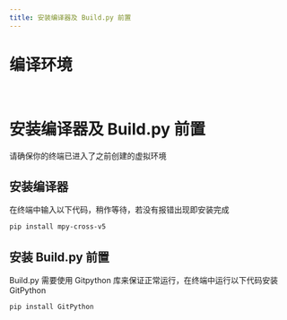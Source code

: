 ```yaml
---
title: 安装编译器及 Build.py 前置
---
```

# 编译环境

<br>

# 安装编译器及 Build.py 前置

请确保你的终端已进入了之前创建的虚拟环境

## 安装编译器

在终端中输入以下代码，稍作等待，若没有报错出现即安装完成

``` Bash
pip install mpy-cross-v5
```

## 安装 Build.py 前置

Build.py 需要使用 Gitpython 库来保证正常运行，在终端中运行以下代码安装 GitPython

``` Bash
pip install GitPython
```